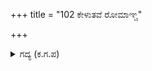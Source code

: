 +++
title = "102 ಕೇಳುತವೆ ರೋಮಾಞ್ಚ"

+++

<details><summary>ಗದ್ಯ (ಕ.ಗ.ಪ) </summary>

102. ಈ ಮಾತುಗಳನ್ನು ಕೇಳುತ್ತಲೇ ಊರ್ವಶಿಗೆ ರೋಮಾಂಚನ ಉಂಟಾಗಿ ನಾಚಿಕೆಯ ಜೊಂಪು ಆವರಿಸಿತು. ಆ ಪುಳಕದಿಂದ ಭಯವುಂಟಾಗಿ, ಪ್ರೀತಿ ಅಭಿಮಾನಗಳ ಮೇರೆ ಉಕ್ಕಿ ಧೈರ್ಯವನ್ನು ತಂದವು. ಈ ಸುಖ ಸಂತೋಷದ ಏಳುಬೀಳುಗಳನ್ನು ಅನುಭವಿಸುತ್ತಲೇ ಉತ್ತರಿಸಲು ಪ್ರಯತ್ನಿಸುತ್ತ ಅವನತಮುಖಿಯಾದಳು.
</details>
